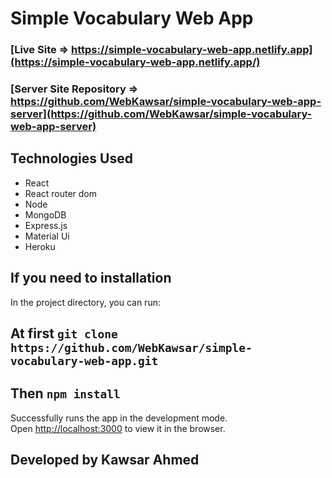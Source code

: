 # Simple Vocabulary Web App
### [Live Site => https://simple-vocabulary-web-app.netlify.app](https://simple-vocabulary-web-app.netlify.app/)
### [Server Site Repository => https://github.com/WebKawsar/simple-vocabulary-web-app-server](https://github.com/WebKawsar/simple-vocabulary-web-app-server)


## Technologies Used 
- React
- React router dom
- Node
- MongoDB
- Express.js
- Material Ui
- Heroku


## If you need to installation

In the project directory, you can run:

## At first `git clone https://github.com/WebKawsar/simple-vocabulary-web-app.git`
## Then `npm install`

Successfully runs the app in the development mode.\
Open [http://localhost:3000](http://localhost:3000) to view it in the browser.

## Developed by Kawsar Ahmed
